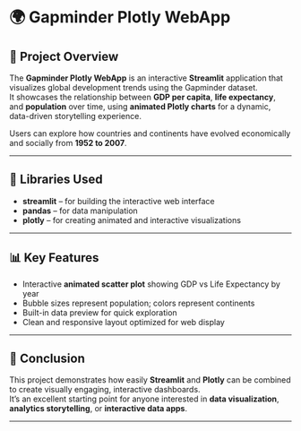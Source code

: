 # 🌍 Gapminder Plotly WebApp

## 📘 Project Overview
The **Gapminder Plotly WebApp** is an interactive **Streamlit** application that visualizes global development trends using the Gapminder dataset.  
It showcases the relationship between **GDP per capita**, **life expectancy**, and **population** over time, using **animated Plotly charts** for a dynamic, data-driven storytelling experience.

Users can explore how countries and continents have evolved economically and socially from **1952 to 2007**.

---

## 🧩 Libraries Used
- **streamlit** – for building the interactive web interface  
- **pandas** – for data manipulation  
- **plotly** – for creating animated and interactive visualizations  

---

## 📊 Key Features
- Interactive **animated scatter plot** showing GDP vs Life Expectancy by year  
- Bubble sizes represent population; colors represent continents  
- Built-in data preview for quick exploration  
- Clean and responsive layout optimized for web display  

---

## 🏁 Conclusion
This project demonstrates how easily **Streamlit** and **Plotly** can be combined to create visually engaging, interactive dashboards.  
It’s an excellent starting point for anyone interested in **data visualization**, **analytics storytelling**, or **interactive data apps**.

---
